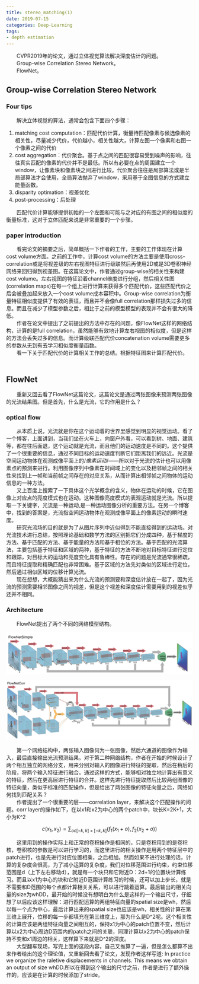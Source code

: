 ```yaml
---
title: stereo_matching(1)
date: 2019-07-15
categories: Deep-Learning
tags:
- depth estimation
---
```


　　CVPR2019年的论文，通过立体视觉算法解决深度估计的问题。<br>
　　Group-wise Correlation Stereo Network。<br>
　　FlowNet。<br>

<!-- more -->

## Group-wise Correlation Stereo Network

### Four tips
　　解决立体视觉的算法，通常会包含下面四个步骤：
1. 	matching cost computation：匹配代价计算，衡量待匹配像素与候选像素的相关性，尽量减少代价，代价越小，相关性越大，计算左图一个像素和右图一个像素之间的代价
2. 	cost aggregation：代价聚合。基于点之间的匹配很容易受到噪声的影响，往往真实匹配的像素的代价并不是最低。所以有必要在点的周围建立一个window，让像素块和像素块之间进行比较。代价聚合往往是局部算法或是半局部算法才会使用，全局算法抛弃了window，采用基于全图信息的方式建立能量函数。
3. 	disparity optimation：视差优化
4. 	post-processing：后处理

　　匹配代价计算能够提供初始的一个左图和可能与之对应的有图之间的相似度的衡量标准，这对于立体匹配来说是非常重要的一个步骤。
　　
### paper introduction
　　看完论文的摘要之后，简单概括一下作者的工作，主要的工作体现在计算cost volume方面。之前的工作中，计算cost volume的方法主要是使用cross-correlation或是将视差级的左右视图特征进行级联然后再使用2D或是3D卷积神经网络来回归得到视差图。在这篇论文中，作者通过group-wise的相关性来构建cost volume。左右视图的特征沿着channel维度进行分组，然后相关性图(correlation maps)在每一个组上进行计算来获得多个匹配代价，这些匹配代价之后会被叠加起来放入一个cost volume成本容积中。Group-wise correlation为衡量特征相似度提供了有效的表征，而且并不会像full correlation那样损失过多的信息。而且在减少了模型参数之后，相比于之前的模型模型的表现并不会有很大的降低。<br>
　　作者在论文中提出了之前提出的方法中存在的问题，像FlowNet这样的网络结构，计算的是full correlation，虽然能够有效地计算左右视图的相似度，但是这样的方法会丢失过多的信息。而计算级联匹配代价concatenation volume需要更多的参数从无到有去学习相似度衡量函数。<br>
　　看一下关于匹配代价的计算相关工作的总结。根据特征图来计算匹配代价。
　　
　　
## FlowNet

　　重新又回去看了FlowNet这篇论文，这篇论文是通过两张图像来预测两张图像的光流结果图。但是首先，什么是光流，它的作用是什么？<br>

### optical flow

　　从本质上说，光流就是你在这个运动着的世界里感觉到明显的视觉运动。看了一个博客，上面讲到，当我们坐在火车上，向窗户外看，可以看到树、地面、建筑等，都在往后面退，这个运动就是光流，而且他们的运动速度是不同的。这个提供了一个很重要的信息，通过不同目标的运动速度判断它们距离我们的远近。光流是空间运动物体在观测成像平面上的/*像素运动*/——所以对于光流的估计也可以用像素点的预测来进行。利用图像序列中像素在时间域上的变化以及相邻帧之间的相关性来找到上一帧和当前帧之间存在的对应关系，从而计算出相邻帧之间物体的运动信息的一种方法。<br>
　　又上百度上搜索了一下具体这个光学概念的含义，物体在运动的时候，它在图像上对应点的亮度模式也在运动。这种图像亮度模式的表观运动就是光流。所以提取一下关键字，光流是一种运动,是一种运动图像分析的重要方法。在另一个博客中，找到的答案是，光流指空间运动物体在观测成像平面上的像素运动的瞬时速度。<br>
　　研究光流场的目的就是为了从图片序列中近似得到不能直接得到的运动场。对光流技术进行总结，按照理论基础和数学方法的区别把它们分成四种，基于梯度的方法、基于匹配的方法、基于能量的方法和基于相位的方法。基于匹配的光流算法，主要包括基于特征和区域的两种，基于特征的方法不断地对目标特征进行定位和跟踪，对目标大的运动和亮度变化具有鲁棒性。存在的问题是光流通常很稀疏，而且特征提取和精确匹配也非常困难。基于区域的方法先对类似的区域进行定位，然后通过相似区域的位移计算光流。<br>
　　现在想想，大概能猜出来为什么光流的预测要和深度估计放在一起了，因为光流的预测需要相邻图像之间的视差，但是这个视差和深度估计需要用到的视差似乎还并不相同。
### Architecture

　　FlowNet提出了两个不同的网络模型结构。

![](/pic/flowS.png)

![](/pic/flowC.png)

　　第一个网络结构中，两张输入图像何为一张图像，然后六通道的图像作为输入，最后直接输出光流预测结果。对于第二种网络结构，作者在开始的时候设计了两个相互独立的网络分支，用来分别对输入的图像进行特征的提取，然后在稍后的阶段，将两个输入特征进行融合。通过这样的方式，能够相对独立地计算出有意义的特征，然后在更高层进行特征的合并。这样先进行特征提取然后比较两组图像的特征向量，类似于标准的匹配操作，但是给出了两张图像的特征向量之后，网络如何找到匹配关系？<br>
　　作者提出了一个很重要的层——correlation layer，来解决这个匹配操作的问题。corr layer的操作如下，在以x1和x2为中心的两个patch中，块长K=2K+1，大小为K^2<br>

$$
c(x_1,x_2)=\sum_{o\varepsilon[-k,k]\times[-k,k]}(f_1(x_1+o),f_2(x_2+o))
$$

　　这里用到的操作实际上和正常的卷积操作是相同的，只是卷积用到的是卷积核，卷积核的参数是可以进行学习的，而这里进行的相关操作是用两个特征层中的patch进行，也是先进行对应位置相乘，之后相加。然而如果不进行处理的话，计算的复杂度会很高，为了减小运算的复杂度，我们对位移范围进行约束，约束位移范围是d（上下左右移动d），就是每一个块只和它附近D：2d+1的位置块计算练习。而且以x1为中心的块和它附近D范围计算练习的时候，还可以加上步长，就是不需要和D范围的每个点都计算相关关系，可以进行跳着运算。最后输出的相关向量的size为whDD，最开始的时候没有想明白为什么是这样的一个输出尺寸，仔细想了以后应该这样理解：进行匹配运算的两组特征向量的spatial size是wh，然后以每一个点为中心，最后计算出来的spatial size也应该是wh，相关性的计算在第三维上展开，位移的每一步都填充在第三维度上，那为什么是D^2呢。这个相关性的计算应该是两组特征向量之间相互的，保持x1为中心的patch位置不变，然后计算以x2为中心周边D范围内的patch之间的关联，同理计算以x2为中心的patch保持不变和x1周边的相关，这样算下来就是D^2的深度。<br>
　　大型翻车现场，写完上面的这段内容，自己又推算了一遍，但是怎么都算不出来作者给出的这个理论值，又重新回去看了论文，发现作者这样写道: In practice we organize the raletive displacements in channels.	This means we obtain an output of size whDD.所以在得到这个输出的尺寸之前，作者是进行了额外操作的，应该是在计算的时候添加了stride。

